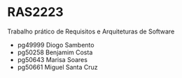 # RAS2223
Trabalho prático de Requisitos e Arquiteturas de Software

- pg49999 Diogo Sambento
- pg50258 Benjamim Costa
- pg50643 Marisa Soares
- pg50661 Miguel Santa Cruz
